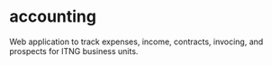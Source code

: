# accounting
Web application to track expenses, income, contracts, invocing, and prospects for ITNG business units.

